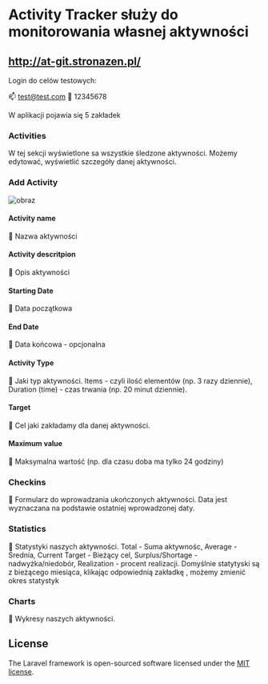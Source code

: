# Activity Tracker służy do monitorowania własnej aktywności

## http://at-git.stronazen.pl/

Login do celów testowych:

:mailbox: test@test.com
:key: 12345678

W aplikacji pojawia się 5 zakładek

### Activities

W tej sekcji wyświetlone sa wszystkie śledzone aktywności.
Możemy edytować, wyświetlić szczegóły danej aktywności.

### Add Activity

![obraz](https://user-images.githubusercontent.com/37364317/174252790-dcc86cf8-d8f9-409f-b190-e5b93f523ebc.png)

#### Activity name

:bookmark_tabs: Nazwa aktywności

#### Activity descritpion

:bookmark_tabs: Opis aktywności

#### Starting Date

:bookmark_tabs: Data początkowa

#### End Date

:bookmark_tabs: Data końcowa - opcjonalna

#### Activity Type

:bookmark_tabs: Jaki typ aktywności. Items - czyli ilość elementów (np. 3 razy dziennie), Duration (time) - czas trwania (np. 20 minut dziennie).

#### Target

:bookmark_tabs: Cel jaki zakładamy dla danej aktywności.

#### Maximum value

:bookmark_tabs: Maksymalna wartość (np. dla czasu doba ma tylko 24 godziny)

### Checkins

:bookmark_tabs: Formularz do wprowadzania ukończonych aktywności. Data jest wyznaczana na podstawie ostatniej wprowadzonej daty.

### Statistics

:bookmark_tabs: Statystyki naszych aktywności. Total - Suma aktywnośc, Average - Średnia, Current Target - Bieżący cel, Surplus/Shortage - nadwyżka/niedobór, Realization - procent realizacji.
Domyślnie statytyski są z bieżącego miesiąca, klikając odpowiednią zakładkę , możemy zmienić okres statystyk

### Charts

:bookmark_tabs: Wykresy naszych aktywności.

## License

The Laravel framework is open-sourced software licensed under the [MIT license](https://opensource.org/licenses/MIT).
